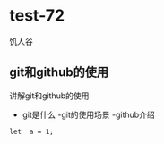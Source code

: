 # test-72
饥人谷


## git和github的使用

讲解git和github的使用

- git是什么
-git的使用场景
-github介绍


```
let  a = 1;
```
